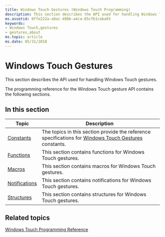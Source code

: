 ```yaml
---
title: Windows Touch Gestures (Windows Touch Programming)
description: This section describes the API used for handling Windows Touch gestures.
ms.assetid: 0ffe222a-a0ac-498b-a4ca-85cfb1caba93
keywords:
- Windows Touch,gestures
- gestures,about
ms.topic: article
ms.date: 05/31/2018
---
```


# Windows Touch Gestures

This section describes the API used for handling Windows Touch gestures.

The programming reference for the Windows Touch gesture API contains the following sections.

## In this section



| Topic                                         | Description                                                                                                                                        |
|-----------------------------------------------|----------------------------------------------------------------------------------------------------------------------------------------------------|
| [Constants](constants.md)<br/>         | The topics in this section provide the reference specifications for [Windows Touch Gestures](guide-multi-touch-gestures.md) constants.<br/> |
| [Functions](mtgfunctions.md)<br/>      | This section contains functions for Windows Touch gestures.<br/>                                                                             |
| [Macros](macros.md)<br/>               | This section contains macros for Windows Touch gestures.<br/>                                                                                |
| [Notifications](notifications.md)<br/> | This section contains notifications for Windows Touch gestures.<br/>                                                                         |
| [Structures](mtstructures.md)<br/>     | This section contains structures for Windows Touch gestures.<br/>                                                                            |



 

## Related topics

<dl> <dt>

[Windows Touch Programming Reference](windows-touch-programming-reference.md)
</dt> </dl>

 

 





